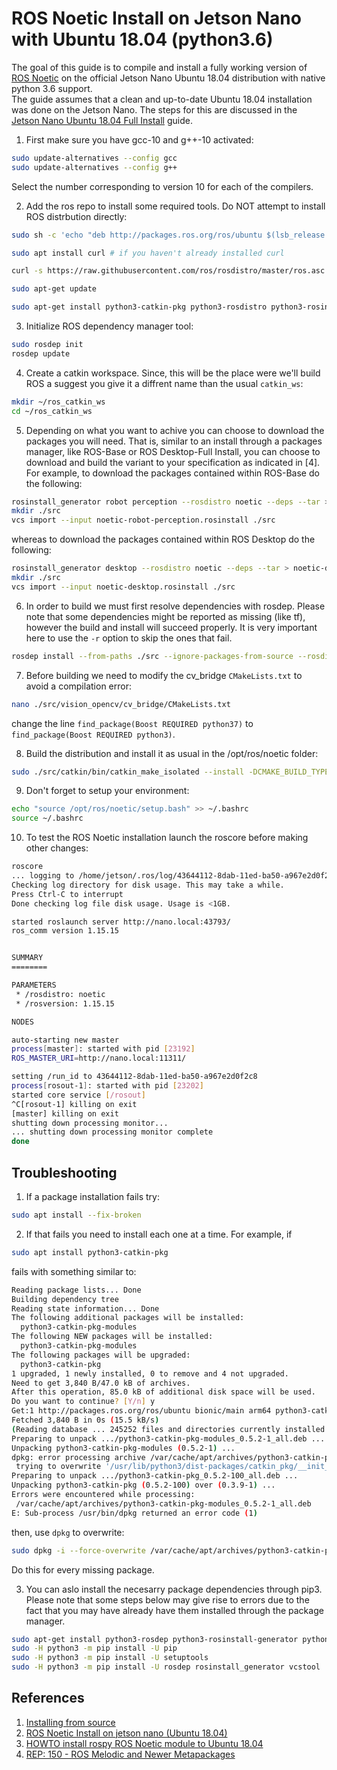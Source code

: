 # ROS Noetic Install on Jetson Nano with Ubuntu 18.04 (python3.6)

The goal of this guide is to compile and install a fully working version of [ROS Noetic](http://wiki.ros.org/noetic) on the official Jetson Nano Ubuntu 18.04 distribution with native python 3.6 support.\
The guide assumes that a clean and up-to-date Ubuntu 18.04 installation
was done on the Jetson Nano. The steps for this are discussed in the [Jetson Nano Ubuntu 18.04 Full Install](jetson-nano-ubuntu-18-04-install.md) guide.

1. First make sure you have gcc-10 and g++-10 activated:

```bash
sudo update-alternatives --config gcc
sudo update-alternatives --config g++
```

Select the number corresponding to version 10 for each of the compilers.

2. Add the ros repo to install some required tools. Do NOT attempt to install ROS distrbution directly:

```bash
sudo sh -c 'echo "deb http://packages.ros.org/ros/ubuntu $(lsb_release -sc) main" > /etc/apt/sources.list.d/ros-latest.list' ## add ros repo

sudo apt install curl # if you haven't already installed curl

curl -s https://raw.githubusercontent.com/ros/rosdistro/master/ros.asc | sudo apt-key add -

sudo apt-get update

sudo apt-get install python3-catkin-pkg python3-rosdistro python3-rosinstall-generator python3-rospkg python3-vcstools python3-vcstool
```

3. Initialize ROS dependency manager tool:

```bash
sudo rosdep init
rosdep update
```
4. Create a catkin workspace. Since, this will be the place were we'll build ROS a suggest you give it a diffrent name than the usual `catkin_ws`:

```bash
mkdir ~/ros_catkin_ws
cd ~/ros_catkin_ws
```
5. Depending on what you want to achive you can choose to download the packages you will need. That is, similar to an install through a packages manager, like  ROS-Base or ROS Desktop-Full Install, you can choose to download and build the variant to your specification as indicated in [4].\
For example, to download the packages contained within ROS-Base do the following:

```bash
rosinstall_generator robot perception --rosdistro noetic --deps --tar > noetic-robot-perception.rosinstall
mkdir ./src
vcs import --input noetic-robot-perception.rosinstall ./src
```

whereas to download the packages contained within ROS Desktop do the following:

```bash
rosinstall_generator desktop --rosdistro noetic --deps --tar > noetic-desktop.rosinstall
mkdir ./src
vcs import --input noetic-desktop.rosinstall ./src
```

6. In order to build we must first resolve dependencies with rosdep. Please note that some dependencies might be reported as missing (like tf), however the build and install will succeed properly. It is very important here to use the `-r` option to skip the ones that fail.

```bash
rosdep install --from-paths ./src --ignore-packages-from-source --rosdistro noetic -y -r
```
7. Before building we need to modify the cv_bridge `CMakeLists.txt` to avoid a compilation error:

```bash
nano ./src/vision_opencv/cv_bridge/CMakeLists.txt
```

change the line `find_package(Boost REQUIRED python37)` to `find_package(Boost REQUIRED python3)`.

8. Build the distribution and install it as usual in the /opt/ros/noetic folder:

```bash
sudo ./src/catkin/bin/catkin_make_isolated --install -DCMAKE_BUILD_TYPE=Release -DPYTHON_EXECUTABLE=/usr/bin/python3 --install-space /opt/ros/noetic
```

9. Don't forget to setup your environment:

```bash
echo "source /opt/ros/noetic/setup.bash" >> ~/.bashrc
source ~/.bashrc
```

10. To test the ROS Noetic installation launch the roscore before making other changes:

```bash
roscore
... logging to /home/jetson/.ros/log/43644112-8dab-11ed-ba50-a967e2d0f2c8/roslaunch-nano-23182.log
Checking log directory for disk usage. This may take a while.
Press Ctrl-C to interrupt
Done checking log file disk usage. Usage is <1GB.

started roslaunch server http://nano.local:43793/
ros_comm version 1.15.15


SUMMARY
========

PARAMETERS
 * /rosdistro: noetic
 * /rosversion: 1.15.15

NODES

auto-starting new master
process[master]: started with pid [23192]
ROS_MASTER_URI=http://nano.local:11311/

setting /run_id to 43644112-8dab-11ed-ba50-a967e2d0f2c8
process[rosout-1]: started with pid [23202]
started core service [/rosout]
^C[rosout-1] killing on exit
[master] killing on exit
shutting down processing monitor...
... shutting down processing monitor complete
done
```

## Troubleshooting

1. If a package installation fails try:

```bash
sudo apt install --fix-broken
```

2. If that fails you need to install each one at a time. For example, if

```bash
sudo apt install python3-catkin-pkg
```
fails with something similar to:

```bash
Reading package lists... Done
Building dependency tree
Reading state information... Done
The following additional packages will be installed:
  python3-catkin-pkg-modules
The following NEW packages will be installed:
  python3-catkin-pkg-modules
The following packages will be upgraded:
  python3-catkin-pkg
1 upgraded, 1 newly installed, 0 to remove and 4 not upgraded.
Need to get 3,840 B/47.0 kB of archives.
After this operation, 85.0 kB of additional disk space will be used.
Do you want to continue? [Y/n] y
Get:1 http://packages.ros.org/ros/ubuntu bionic/main arm64 python3-catkin-pkg all 0.5.2-100 [3,840 B]
Fetched 3,840 B in 0s (15.5 kB/s)
(Reading database ... 245252 files and directories currently installed.)
Preparing to unpack .../python3-catkin-pkg-modules_0.5.2-1_all.deb ...
Unpacking python3-catkin-pkg-modules (0.5.2-1) ...
dpkg: error processing archive /var/cache/apt/archives/python3-catkin-pkg-modules_0.5.2-1_all.deb (--unpack):
 trying to overwrite '/usr/lib/python3/dist-packages/catkin_pkg/__init__.py', which is also in package python3-catkin-pkg 0.3.9-1
Preparing to unpack .../python3-catkin-pkg_0.5.2-100_all.deb ...
Unpacking python3-catkin-pkg (0.5.2-100) over (0.3.9-1) ...
Errors were encountered while processing:
 /var/cache/apt/archives/python3-catkin-pkg-modules_0.5.2-1_all.deb
E: Sub-process /usr/bin/dpkg returned an error code (1)
```
then, use `dpkg` to overwrite:

```bash
sudo dpkg -i --force-overwrite /var/cache/apt/archives/python3-catkin-pkg-modules_0.5.2-1_all.deb
```

Do this for every missing package.

3. You can aslo install the necesarry package dependencies through pip3. Please note that some steps below may give rise to errors due to the fact that you may have already have them installed through the package manager.

```bash
sudo apt-get install python3-rosdep python3-rosinstall-generator python3-vcstools build-essential libgtest-dev liborocos-kdl-dev
sudo -H python3 -m pip install -U pip
sudo -H python3 -m pip install -U setuptools
sudo -H python3 -m pip install -U rosdep rosinstall_generator vcstool
```

## References

1. [Installing from source](http://wiki.ros.org/Installation/Source)
2. [ROS Noetic Install on jetson nano (Ubuntu 18.04)](https://gist.github.com/Pyrestone/ef683aec160825eee5c252f22218ddb2)
3. [HOWTO install rospy ROS Noetic module to Ubuntu 18.04](https://vsbogd.github.io/coding/install-rospy-noetic-ubuntu-1804.html)
4. [REP:	150 - ROS Melodic and Newer Metapackages](https://www.ros.org/reps/rep-0150.html)
